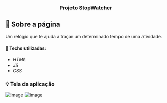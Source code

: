 <h3 align="center">
  Projeto StopWatcher
</h3>

## :rocket: Sobre a página

Um relógio que te ajuda a traçar um determinado tempo de uma atividade.


#### :wrench: Techs utilizadas:
* _HTML_
* _JS_
* _CSS_

### :bulb: Tela da aplicação

![image](https://github.com/JonanthaW/StopWatcher/blob/main/assets/example1.jpg)
![image](https://github.com/JonanthaW/StopWatcher/blob/main/assets/example2.jpg)
